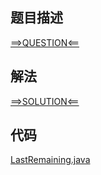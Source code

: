 ## 题目描述

[==>QUESTION<==](https://leetcode-cn.com/problems/elimination-game/)

## 解法

[==>SOLUTION<==](https://leetcode-cn.com/problems/elimination-game/solution/xiao-chu-you-xi-by-leetcode-solution-ydpb/)

## 代码

[LastRemaining.java](https://github.com/Marshal7cc/leetcode-java/blob/master/src/unclassified/LastRemaining.java)

